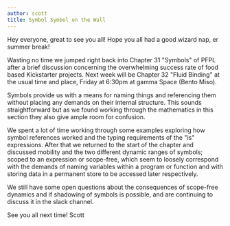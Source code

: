 ```yaml
---
author: scott
title: Symbol Symbol on the Wall
---
```


Hey everyone, great to see you all!  Hope you all had a good wizard nap, er summer break!

Wasting no time we jumped right back into Chapter 31 "Symbols" of PFPL after a brief discussion concerning the overwhelming success rate of food based Kickstarter projects.  Next week will be Chapter 32 "Fluid Binding" at the usual time and place, Friday at 6:30pm at gamma Space (Bento Miso).

Symbols provide us with a means for naming things and referencing them without placing any demands on their internal structure.  This sounds straightforward but as we found working through the mathematics in this section they also give ample room for confusion.  

We spent a lot of time working through some examples exploring how symbol references worked and the typing requirements of the "is" expressions.  After that we returned to the start of the chapter and discussed mobility and the two different dynamic ranges of symbols; scoped to an expression or scope-free, which seem to loosely correspond with the demands of naming variables within a program or function and with storing data in a permanent store to be accessed later respectively.

We still have some open questions about the consequences of scope-free dynamics and if shadowing of symbols is possible, and are continuing to discuss it in the slack channel.

See you all next time!
Scott

